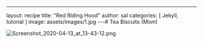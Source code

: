 ---
layout: recipe
title:  "Red Riding Hood"
author: sal
categories: [ Jekyll, tutorial ]
image: assets/images/1.jpg
---# Tea Biscuits (Mom)

![Screenshot_2020-04-13_at_13-43-12.png](image/Screenshot_2020-04-13_at_13-43-12.png)
